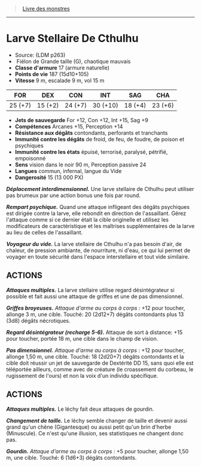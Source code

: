﻿> [Livre des monstres](tome_of_beasts.md)

---

# Larve Stellaire De Cthulhu

- Source: (LDM p263)
-  Fiélon de Grande taille (G), chaotique mauvais
- **Classe d'armure** 17 (armure naturelle)
- **Points de vie** 187 (15d10+105)
- **Vitesse** 9 m, escalade 9 m, vol 15 m

|FOR|DEX|CON|INT|SAG|CHA|
|---|---|---|---|---|---|
|25 (+7)|15 (+2)|24 (+7)|30 (+10)|18 (+4)|23 (+6)|

- **Jets de sauvegarde** For +12, Con +12, Int +15, Sag +9
- **Compétences** Arcanes +15, Perception +14
- **Résistance aux dégâts** contondants, perforants et tranchants
- **Immunité contre les dégâts** de froid, de feu, de foudre, de poison et psychiques
- **Immunité contre les états** épuisé, terrorisé, paralysé, pétrifié, empoisonné
- **Sens** vision dans le noir 90 m, Perception passive 24
- **Langues** commun, infernal, langue du Vide
- **Dangerosité** 15 (13 000 PX)

**_Déplacement interdimensionnel._** Une larve stellaire de Cthulhu peut utiliser pas brumeux par une action bonus une fois par round.

**_Rempart psychique._** Quand une attaque infligeant des dégâts psychiques est dirigée contre la larve, elle rebondit en direction de l'assaillant. Gérez l'attaque comme si ce dernier était la cible originelle et utilisez les modificateurs de caractéristique et les maîtrises supplémentaires de la larve au lieu de celles de l'assaillant.

**_Voyageur du vide._** La larve stellaire de Cthulhu n'a pas besoin d'air, de chaleur, de pression ambiante, de nourriture, ni d'eau, ce qui lui permet de voyager en toute sécurité dans l'espace interstellaire et tout vide similaire.

## ACTIONS

**_Attaques multiples._** La larve stellaire utilise regard désintégrateur si possible et fait aussi une attaque de griffes et une de pas dimensionnel.

**_Griffes broyeuses._** _Attaque d'arme au corps à corps :_ +12 pour toucher, allonge 3 m, une cible. Touché: 20 (2d12+7) dégâts contondants plus 13 (3d8) dégâts nécrotiques.

**_Regard désintégrateur (recharge 5-6)._** Attaque de sort à distance: +15 pour toucher, portée 18 m, une cible dans le champ de vision.

**_Pas dimensionnel._** _Attaque d'arme au corps à corps :_ +12 pour toucher, allonge 1,50 m, une cible. Touché: 18 (2d20+7) dégâts contondants et la cible doit réussir un jet de sauvegarde de Dextérité DD 15, sans quoi elle est téléportée ailleurs, comme avec de créature (le croassement du corbeau, le rugissement de l'ours) et non la voix d'un individu spécifique.

## ACTIONS

**_Attaques multiples._** Le léchy fait deux attaques de gourdin.

**_Changement de taille._** Le léchy semble changer de taille et devenir aussi grand qu'un chêne (Gigantesque) ou aussi petit qu'un brin d'herbe (Minuscule). Ce n'est qu'une illusion, ses statistiques ne changent donc pas.

**_Gourdin._** _Attaque d'arme au corps à corps :_ +5 pour toucher, allonge 1,50 m, une cible. Touché: 6 (1d6+3) dégâts contondants.

